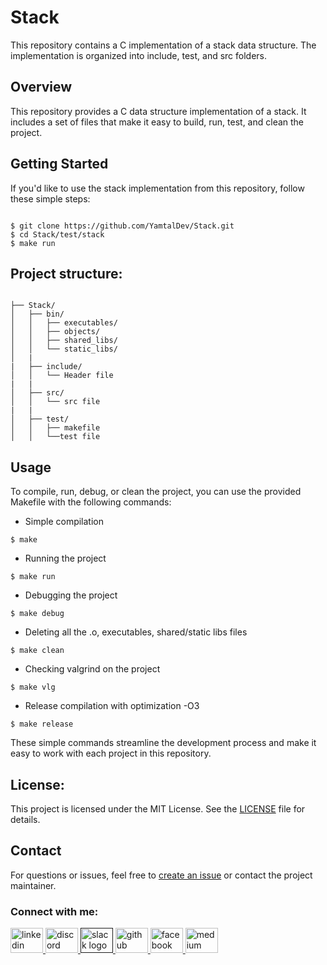 # Stack

This repository contains a C implementation of a stack data structure. The implementation is organized into include, test, and src folders.

## Overview


This repository provides a C data structure implementation of a stack. It includes a set of files that make it easy to build, run, test, and clean the project.

## Getting Started

If you'd like to use the stack implementation from this repository, follow these simple steps:

```shell

$ git clone https://github.com/YamtalDev/Stack.git
$ cd Stack/test/stack
$ make run

```

## Project structure:

```shell

├── Stack/
│   ├── bin/
│   │   ├── executables/
│   │   ├── objects/
│   │   ├── shared_libs/
│   │   └── static_libs/
│   |
|   ├── include/
│   │   └── Header file
|   |
│   ├── src/
│   │   └── src file
|   |
│   ├── test/
│   │   ├── makefile
│   │   └──test file

```

## Usage

To compile, run, debug, or clean the project, you can use the provided Makefile 
with the following commands:

- Simple compilation
```shell
$ make
```
- Running the project
```shell
$ make run
```
- Debugging the project
```shell
$ make debug
```
- Deleting all the .o, executables, shared/static libs files
```shell
$ make clean 
```
- Checking valgrind on the project
```shell
$ make vlg
```

- Release compilation with optimization -O3
```shell
$ make release
```

These simple commands streamline the development process and make it easy to work 
with each project in this repository.

## License:
This project is licensed under the MIT License. See the [LICENSE](LICENSE) file for details.


## Contact

For questions or issues, feel free to [create an issue](https://github.com/YamtalDev/Stack/issues) or contact the project maintainer.

<h3 align="left">Connect with me:</h3>
<div align="left">
<a href="https://www.linkedin.com/in/tal-aharon-930451215/" target="blank"> <img src="https://raw.githubusercontent.com/maurodesouza/profile-readme-generator/master/src/assets/icons/social/linkedin/default.svg" width="52" height="40" alt="linkedin logo"  /> </a> <a href="https://discordapp.com/users/996021603253100575" target="blank"> <img src="https://cdn.simpleicons.org/discord/5865F2" width="52" height="40" alt="discord logo"  /> </a> <a href="" target="blank"> <img src="https://cdn.jsdelivr.net/gh/devicons/devicon/icons/slack/slack-original.svg" width="52" height="40" alt="slack logo"/> </a> <a href="https://github.com/YamtalDev" target="blank"> <img src="https://skillicons.dev/icons?i=github" width="52" height="40" alt="github logo"/> </a> <a href="https://www.facebook.com/tal.aharon.395/" target="blank"> <img src="https://raw.githubusercontent.com/rahuldkjain/github-profile-readme-generator/master/src/images/icons/Social/facebook.svg" width="52" height="40" alt="facebook logo"  /> </a> <a href="https://medium.com/@anatolik241094" target="blank"> <img src="https://raw.githubusercontent.com/rahuldkjain/github-profile-readme-generator/master/src/images/icons/Social/medium.svg" width="52" height="40" alt="medium logo"  /> </a>
</div>